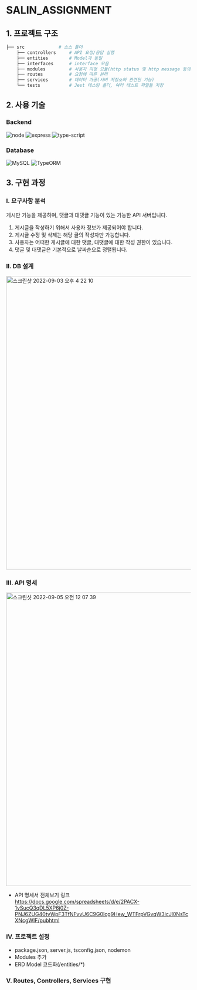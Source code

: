 # SALIN_ASSIGNMENT
## 1. 프로젝트 구조
```bash
├── src             # 소스 폴더
    ├── controllers     # API 요청/응답 실행
    ├── entities        # Model과 동일
    ├── interfaces      # interface 모음
    ├── modules         # 사용자 지정 모듈(http status 및 http message 등의 정보)
    ├── routes          # 요청에 따른 분리
    ├── services        # 데이터 가공(서버 저장소와 관련된 기능)
    └── tests           # Jest 테스팅 폴더, 여러 테스트 파일들 저장
```
## 2. 사용 기술
### Backend 
![node](https://img.shields.io/badge/-node.js-sucsess) ![express](https://img.shields.io/badge/-express-gray) ![type-script](https://img.shields.io/badge/-TypeScript-blue)

### Database  
![MySQL](https://img.shields.io/badge/-MySQL-00758F) ![TypeORM](https://img.shields.io/badge/-TypeORM-D941C5)
## 3. 구현 과정
### I. 요구사항 분석
게시판 기능을 제공하며, 댓글과 대댓글 기능이 있는 가능한 API 서버입니다.
1. 게시글을 작성하기 위해서 사용자 정보가 제공되어야 합니다.
2. 게시글 수정 및 삭제는 해당 글의 작성자만 가능합니다.
3. 사용자는 어떠한 게시글에 대한 댓글, 대댓글에 대한 작성 권한이 있습니다.
4. 댓글 및 대댓글은 기본적으로 날짜순으로 정렬됩니다.

### II. DB 설계
<img width="800" alt="스크린샷 2022-09-03 오후 4 22 10" src="https://user-images.githubusercontent.com/48710060/188260518-7ecb22e6-373e-4e28-a532-d18c92db9e04.png">

### III. API 명세
<img width="800" alt="스크린샷 2022-09-05 오전 12 07 39" src="https://user-images.githubusercontent.com/48710060/188320398-b058816a-5f6a-4d70-b2e1-d217111e43af.png">

- API 명세서 전체보기 링크  
https://docs.google.com/spreadsheets/d/e/2PACX-1vSucQ3qDL5XP6j0Z-PNJ6ZUG40tvWpF3TfNFvvU6C9G0Icg9Hew_WTFrpVGvqW3icJl0NsTcXNcgWIF/pubhtml

### IV. 프로젝트 설정
- package.json, server.js, tsconfig.json, nodemon
- Modules 추가
- ERD Model 코드화(/entities/*)

### V. Routes, Controllers, Services 구현
